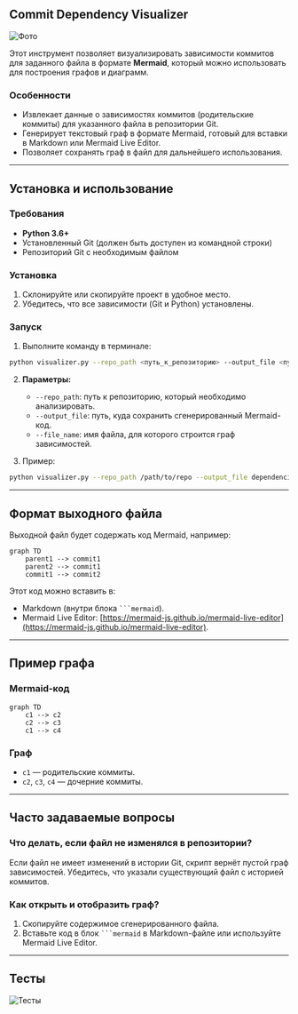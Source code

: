 

## Commit Dependency Visualizer

![Фото](https://i.imgur.com/bkATCf7.png)

Этот инструмент позволяет визуализировать зависимости коммитов для заданного файла в формате **Mermaid**, который можно использовать для построения графов и диаграмм.

### Особенности

- Извлекает данные о зависимостях коммитов (родительские коммиты) для указанного файла в репозитории Git.
- Генерирует текстовый граф в формате Mermaid, готовый для вставки в Markdown или Mermaid Live Editor.
- Позволяет сохранять граф в файл для дальнейшего использования.

---

## Установка и использование

### Требования

- **Python 3.6+**
- Установленный Git (должен быть доступен из командной строки)
- Репозиторий Git с необходимым файлом

### Установка

1. Склонируйте или скопируйте проект в удобное место.
2. Убедитесь, что все зависимости (Git и Python) установлены.

### Запуск

1. Выполните команду в терминале:

```bash
python visualizer.py --repo_path <путь_к_репозиторию> --output_file <путь_к_выходному_файлу> --file_name <имя_файла>
```

2. **Параметры:**
   - `--repo_path`: путь к репозиторию, который необходимо анализировать.
   - `--output_file`: путь, куда сохранить сгенерированный Mermaid-код.
   - `--file_name`: имя файла, для которого строится граф зависимостей.

3. Пример:

```bash
python visualizer.py --repo_path /path/to/repo --output_file dependencies.mmd --file_name main.py
```

---

## Формат выходного файла

Выходной файл будет содержать код Mermaid, например:

```mermaid
graph TD
    parent1 --> commit1
    parent2 --> commit1
    commit1 --> commit2
```

Этот код можно вставить в:
- Markdown (внутри блока ` ```mermaid `).
- Mermaid Live Editor: [https://mermaid-js.github.io/mermaid-live-editor](https://mermaid-js.github.io/mermaid-live-editor).

---

## Пример графа

### Mermaid-код

```mermaid
graph TD
    c1 --> c2
    c2 --> c3
    c1 --> c4
```

### Граф

- `c1` — родительские коммиты.
- `c2`, `c3`, `c4` — дочерние коммиты.

---

## Часто задаваемые вопросы

### Что делать, если файл не изменялся в репозитории?

Если файл не имеет изменений в истории Git, скрипт вернёт пустой граф зависимостей. Убедитесь, что указали существующий файл с историей коммитов.

### Как открыть и отобразить граф?

1. Скопируйте содержимое сгенерированного файла.
2. Вставьте код в блок ` ```mermaid ` в Markdown-файле или используйте Mermaid Live Editor.

---


## Тесты 
![Тесты](https://i.imgur.com/CpA2Q9S.png)